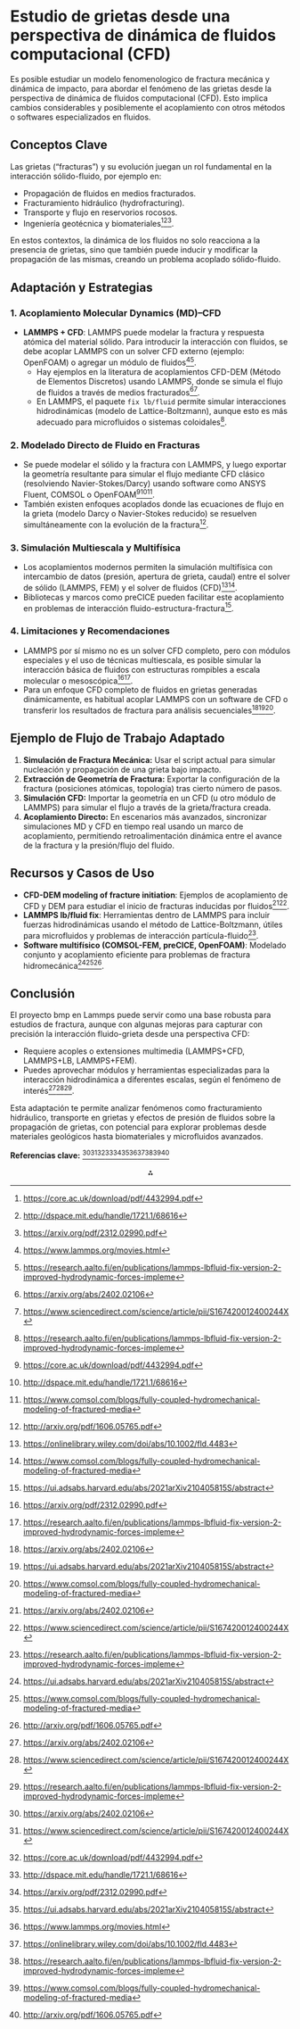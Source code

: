 # Estudio de grietas desde una perspectiva de dinámica de fluidos computacional (CFD)

Es posible estudiar un modelo fenomenologico de  fractura mecánica y dinámica de impacto, para abordar el fenómeno de las grietas desde la perspectiva de dinámica de fluidos computacional (CFD). Esto implica cambios considerables y posiblemente el acoplamiento con otros métodos o softwares especializados en fluidos.

## Conceptos Clave

Las grietas (“fracturas”) y su evolución juegan un rol fundamental en la interacción sólido-fluido, por ejemplo en:

- Propagación de fluidos en medios fracturados.
- Fracturamiento hidráulico (hydrofracturing).
- Transporte y flujo en reservorios rocosos.
- Ingeniería geotécnica y biomateriales[^1][^2][^3].

En estos contextos, la dinámica de los fluidos no solo reacciona a la presencia de grietas, sino que también puede inducir y modificar la propagación de las mismas, creando un problema acoplado sólido-fluido.

## Adaptación y Estrategias

### 1. Acoplamiento Molecular Dynamics (MD)–CFD

- **LAMMPS + CFD**: LAMMPS puede modelar la fractura y respuesta atómica del material sólido. Para introducir la interacción con fluidos, se debe acoplar LAMMPS con un solver CFD externo (ejemplo: OpenFOAM) o agregar un módulo de fluidos[^4][^5].
    - Hay ejemplos en la literatura de acoplamientos CFD-DEM (Método de Elementos Discretos) usando LAMMPS, donde se simula el flujo de fluidos a través de medios fracturados[^6][^7].
    - En LAMMPS, el paquete `fix lb/fluid` permite simular interacciones hidrodinámicas (modelo de Lattice-Boltzmann), aunque esto es más adecuado para microfluidos o sistemas coloidales[^5].


### 2. Modelado Directo de Fluido en Fracturas

- Se puede modelar el sólido y la fractura con LAMMPS, y luego exportar la geometría resultante para simular el flujo mediante CFD clásico (resolviendo Navier-Stokes/Darcy) usando software como ANSYS Fluent, COMSOL o OpenFOAM[^1][^2][^8].
- También existen enfoques acoplados donde las ecuaciones de flujo en la grieta (modelo Darcy o Navier-Stokes reducido) se resuelven simultáneamente con la evolución de la fractura[^9].


### 3. Simulación Multiescala y Multifísica

- Los acoplamientos modernos permiten la simulación multifísica con intercambio de datos (presión, apertura de grieta, caudal) entre el solver de sólido (LAMMPS, FEM) y el solver de fluidos (CFD)[^10][^8].
- Bibliotecas y marcos como preCICE pueden facilitar este acoplamiento en problemas de interacción fluido-estructura-fractura[^11].


### 4. Limitaciones y Recomendaciones

- LAMMPS por sí mismo no es un solver CFD completo, pero con módulos especiales y el uso de técnicas multiescala, es posible simular la interacción básica de fluidos con estructuras rompibles a escala molecular o mesoscópica[^3][^5].
- Para un enfoque CFD completo de fluidos en grietas generadas dinámicamente, es habitual acoplar LAMMPS con un software de CFD o transferir los resultados de fractura para análisis secuenciales[^6][^11][^8].


## Ejemplo de Flujo de Trabajo Adaptado

1. **Simulación de Fractura Mecánica:** Usar el script actual para simular nucleación y propagación de una grieta bajo impacto.
2. **Extracción de Geometría de Fractura:** Exportar la configuración de la fractura (posiciones atómicas, topología) tras cierto número de pasos.
3. **Simulación CFD:** Importar la geometría en un CFD (u otro módulo de LAMMPS) para simular el flujo a través de la grieta/fractura creada.
4. **Acoplamiento Directo:** En escenarios más avanzados, sincronizar simulaciones MD y CFD en tiempo real usando un marco de acoplamiento, permitiendo retroalimentación dinámica entre el avance de la fractura y la presión/flujo del fluido.

## Recursos y Casos de Uso

- **CFD-DEM modeling of fracture initiation**: Ejemplos de acoplamiento de CFD y DEM para estudiar el inicio de fracturas inducidas por fluidos[^6][^7].
- **LAMMPS lb/fluid fix**: Herramientas dentro de LAMMPS para incluir fuerzas hidrodinámicas usando el método de Lattice-Boltzmann, útiles para microfluidos y problemas de interacción partícula-fluido[^5].
- **Software multifísico (COMSOL-FEM, preCICE, OpenFOAM)**: Modelado conjunto y acoplamiento eficiente para problemas de fractura hidromecánica[^11][^8][^9].


## Conclusión

El proyecto bmp en Lammps puede servir como una base robusta para estudios de fractura, aunque con algunas mejoras para capturar con precisión la interacción fluido-grieta desde una perspectiva CFD:

- Requiere acoples o extensiones multimedia (LAMMPS+CFD, LAMMPS+LB, LAMMPS+FEM).
- Puedes aprovechar módulos y herramientas especializadas para la interacción hidrodinámica a diferentes escalas, según el fenómeno de interés[^6][^7][^5].

Esta adaptación te permite analizar fenómenos como fracturamiento hidráulico, transporte en grietas y efectos de presión de fluidos sobre la propagación de grietas, con potencial para explorar problemas desde materiales geológicos hasta biomateriales y microfluidos avanzados.

**Referencias clave:**
[^6][^7][^1][^2][^3][^11][^4][^10][^5][^8][^9]

<div style="text-align: center">⁂</div>

[^1]: https://core.ac.uk/download/pdf/4432994.pdf

[^2]: http://dspace.mit.edu/handle/1721.1/68616

[^3]: https://arxiv.org/pdf/2312.02990.pdf

[^4]: https://www.lammps.org/movies.html

[^5]: https://research.aalto.fi/en/publications/lammps-lbfluid-fix-version-2-improved-hydrodynamic-forces-impleme

[^6]: https://arxiv.org/abs/2402.02106

[^7]: https://www.sciencedirect.com/science/article/pii/S167420012400244X

[^8]: https://www.comsol.com/blogs/fully-coupled-hydromechanical-modeling-of-fractured-media

[^9]: http://arxiv.org/pdf/1606.05765.pdf

[^10]: https://onlinelibrary.wiley.com/doi/abs/10.1002/fld.4483

[^11]: https://ui.adsabs.harvard.edu/abs/2021arXiv210405815S/abstract

[^12]: https://dspace.mit.edu/bitstream/handle/1721.1/68616/SARKAR.pdf

[^13]: https://www.sciencedirect.com/science/article/abs/pii/S0022169422004279

[^14]: https://rgu-repository.worktribe.com/preview/1603669/AL-MASHHADANIE 2021 Computational fluid dynamics.pdf

[^15]: https://pubmed.ncbi.nlm.nih.gov/39790065/

[^16]: https://www.youtube.com/watch?v=j1GqnVs95BU

[^17]: https://www.worldscientific.com/doi/10.1142/S0218348X2550001X

[^18]: https://onepetro.org/PO/article/38/02/243/515627/Computational-Fluid-Dynamics-Modeling-of

[^19]: https://www.mdpi.com/2075-4701/7/10/432

[^20]: https://pubmed.ncbi.nlm.nih.gov/32422710/

